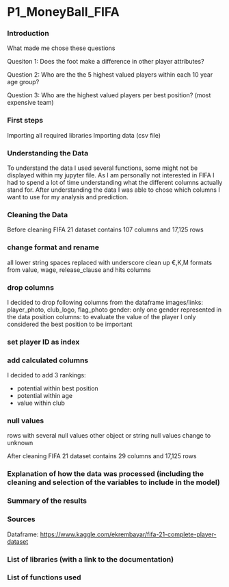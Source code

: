 # P1_MoneyBall_FIFA

### Introduction

What made me chose these questions

Quesiton 1: Does the foot make a difference in other player attributes?

Question 2: Who are the the 5 highest valued players within each 10 year age group?

Question 3: Who are the highest valued players per best position? (most expensive team)

### First steps

Importing all required libraries
Importing data (csv file)

### Understanding the Data

To understand the data I used several functions, some might not be displayed within my jupyter file.
As I am personally not interested in FIFA I had to spend a lot of time understanding what the different columns actually stand for.
After understanding the data I was able to chose which columns I want to use for my analysis and prediction.

### Cleaning the Data

Before cleaning FIFA 21 dataset contains 107 columns and 17,125 rows

### change format and rename
all lower string
spaces replaced with underscore
clean up €,K,M formats from value, wage, release_clause and hits columns

### drop columns
I decided to drop following columns from the dataframe
images/links: player_photo, club_logo, flag_photo
gender: only one gender represented in the data
position columns: to evaluate the value of the player I only considered the best position to be important

### set player ID as index

### add calculated columns

I decided to add 3 rankings:
- potential within best position
- potential within age
- value within club

### null values
rows with several null values
other object or string null values change to unknown

After cleaning FIFA 21 dataset contains 29 columns and 17,125 rows

### Explanation of how the data was processed (including the cleaning and selection of the variables to include in the model)

### Summary of the results

### Sources

Dataframe: https://www.kaggle.com/ekrembayar/fifa-21-complete-player-dataset

### List of libraries (with a link to the documentation)

### List of functions used
